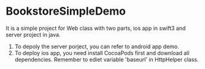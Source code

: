 # BookstoreSimpleDemo
It is a simple project for Web class with two parts, ios app in swift3 and server project in java.

1. To depoly the server porject, you can refer to android app demo.
2. To deploy ios app, you need install CocoaPods first and download all dependencies. Remember to ediet variable 'baseurl' in HttpHelper class.
